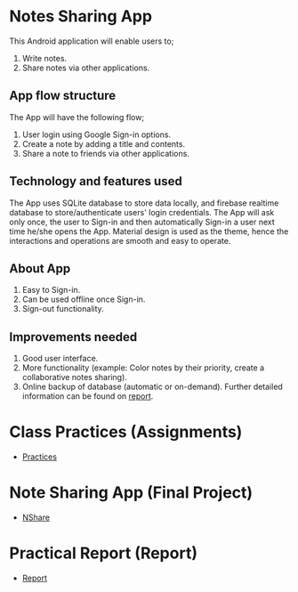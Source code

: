 # Notes Sharing App

This Android application will enable users to;

1. Write notes.
2. Share notes via other applications.

## App flow structure

The App will have the following flow;

1. User login using Google Sign-in options.
2. Create a note by adding a title and contents.
3. Share a note to friends via other applications.

## Technology and features used

The App uses SQLite database to store data locally, and firebase realtime database to store/authenticate users' login credentials. The App will ask only once, the user to Sign-in and then automatically Sign-in a user next time he/she opens the App. Material design is used as the theme, hence the interactions and operations are smooth and easy to operate.

## About App

1. Easy to Sign-in.
2. Can be used offline once Sign-in.
3. Sign-out functionality.

## Improvements needed

1. Good user interface.
2. More functionality (example: Color notes by their priority, create a collaborative notes sharing).
3. Online backup of database (automatic or on-demand).
Further detailed information can be found on [report](./Final.pdf).

# Class Practices (Assignments)

- [Practices](./practices.md)

# Note Sharing App (Final Project)

- [NShare](./NShare)

# Practical Report (Report)

- [Report](./Final.pdf)
